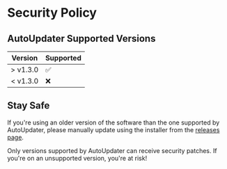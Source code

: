 # Security Policy

## AutoUpdater Supported Versions

| Version  | Supported          |
| -------- | ------------------ |
| > v1.3.0 | :white_check_mark: |
| < v1.3.0 | :x:                |

## Stay Safe

If you're using an older version of the software than the one supported by AutoUpdater, please manually update using the installer from the [releases page](https://github.com/Oszust-Industries/Oszust-OS-Music-Tools/releases).

Only versions supported by AutoUpdater can receive security patches. If you're on an unsupported version, you're at risk!
